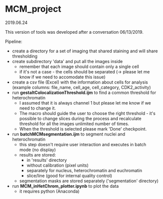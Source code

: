 # MCM_project


2019.06.24

This version of tools was developed after a conversation 06/13/2019.

Pipeline:

* create a directory for a set of imaging that shared staining and will share thresholding 
* create subdirectory 'data' and put all the images inside
  * remember that each image should contain only a single cell
  * if it's not a case - the cells should be separated (-> please let me know if we need to accomodate this issue)
* create a csv file (Excel) with the information about cells for analysis (example columns: file_name, cell_age, cell_category, CDK2_activity)
* run __gestaltColocalizationThreshold.ijm__ to find a common threshold for heterochromatin 
  * I assumed that it is always channel 1 but please let me know if we need to change it.
  * The macro should guide the user to choose the right threshold - it's possible to change slices during the process and recalculate threshold for all the images unlimited number of times.
  * When the threshold is selected please mark 'Done' checkpoint.
* run __batchMCMsegmentation.ijm__ to segment nuclei and heterochromatin
  * this step doesn't require user interaction and executes in batch mode (no display)
  * results are stored:
    * in 'results' directory
    * without calibration (pixel units)
    * separately for nucleus, heterochromatin and euchromatin
    * slice/line (good for internal quality control)
  * segmentation masks are stored separately ('segmentation' directory)
* run __MCM_inHetChrom_plotter.ipynb__ to plot the data
  * it requires python (Anaconda)
